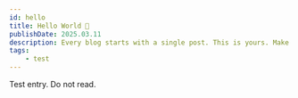 ```yaml
---
id: hello
title: Hello World 👋
publishDate: 2025.03.11
description: Every blog starts with a single post. This is yours. Make it great.
tags:
    - test
---
```


Test entry. Do not read.
